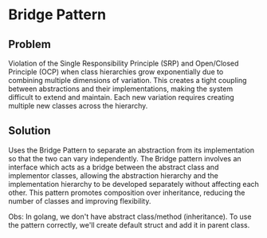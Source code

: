 # Bridge Pattern

## Problem
Violation of the Single Responsibility Principle (SRP) and Open/Closed Principle (OCP) when class hierarchies grow exponentially due to combining multiple dimensions of variation. This creates a tight coupling between abstractions and their implementations, making the system difficult to extend and maintain. Each new variation requires creating multiple new classes across the hierarchy.

## Solution
Uses the Bridge Pattern to separate an abstraction from its implementation so that the two can vary independently. The Bridge pattern involves an interface which acts as a bridge between the abstract class and implementor classes, allowing the abstraction hierarchy and the implementation hierarchy to be developed separately without affecting each other. This pattern promotes composition over inheritance, reducing the number of classes and improving flexibility.

Obs: In golang, we don't have abstract class/method (inheritance). To use the pattern correctly, we'll create default struct and add it in parent class.